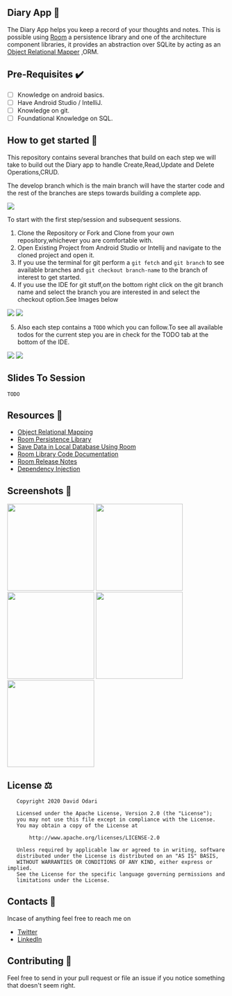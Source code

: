 ## Diary App 📝

The Diary App helps you keep a record of your thoughts and notes.
This is possible using [Room](https://developer.android.com/topic/libraries/architecture/room) a 
persistence library and one of the architecture component libraries, it provides an abstraction over
SQLite by acting as an [Object Relational Mapper](https://en.wikipedia.org/wiki/Object-relational_mapping) ,ORM.

## Pre-Requisites ✔️

- [ ] Knowledge on android basics.
- [ ] Have Android Studio / IntelliJ.
- [ ] Knowledge on git.
- [ ] Foundational Knowledge on SQL.

## How to get started 🏁

This repository contains several branches that build on each step we will take to build out the Diary 
app to handle Create,Read,Update and Delete Operations,CRUD.

The develop branch which is the main branch will have the starter code and the rest of the branches
are steps towards building a complete app.

<img src="art/branches_gh.png" />

To start with the first step/session and subsequent sessions.

1. Clone the Repository or Fork and Clone from your own repository,whichever you are comfortable with.
2. Open Existing Project from Android Studio or Intellij and navigate to the cloned project and open it.
3. If you use the terminal for git perform a ```git fetch``` and ```git branch``` to see available 
branches and ```git checkout branch-name``` to the branch of interest to get started.
4. If you use the IDE for git stuff,on the bottom right click on the git branch name 
and select the branch you are interested in and select the checkout option.See Images below

<img src="art/bottom_right_ide.png"/>

<img src="art/ide_branches.png"/>

5. Also each step contains a ```TODO``` which you can follow.To see all available todos for the current
step you are in check for the TODO tab at the bottom of the IDE.

<img src="art/todo_tab.png"/>

<img src="https://media.giphy.com/media/l0DAHAQ3Ex4XbL1ni/giphy.gif"/>

## Slides To Session

```
TODO
```

## Resources 🏫

- [Object Relational Mapping](https://en.wikipedia.org/wiki/Object-relational_mapping)
- [Room Persistence Library](https://developer.android.com/topic/libraries/architecture/room)
- [Save Data in Local Database Using Room](https://developer.android.com/training/data-storage/room)
- [Room Library Code Documentation](https://developer.android.com/reference/android/arch/persistence/room/package-summary)
- [Room Release Notes](https://developer.android.com/jetpack/androidx/releases/room)
- [Dependency Injection](https://www.freecodecamp.org/news/a-quick-intro-to-dependency-injection-what-it-is-and-when-to-use-it-7578c84fa88f/)

## Screenshots 📱

<img src="art/add.png" width="200"/> <img src="art/details.png" width="200"/> <img src="art/edit.png" width="200"/> <img src="art/main.png" width="200"/> <img src="art/main_full.png" width="200"/>

## License ⚖️

```
   Copyright 2020 David Odari

   Licensed under the Apache License, Version 2.0 (the "License");
   you may not use this file except in compliance with the License.
   You may obtain a copy of the License at

       http://www.apache.org/licenses/LICENSE-2.0

   Unless required by applicable law or agreed to in writing, software
   distributed under the License is distributed on an "AS IS" BASIS,
   WITHOUT WARRANTIES OR CONDITIONS OF ANY KIND, either express or implied.
   See the License for the specific language governing permissions and
   limitations under the License.
```

## Contacts 📇

Incase of anything feel free to reach me on 

- [Twitter](https://twitter.com/_davidodari)
- [LinkedIn](https://www.linkedin.com/in/david-odari-155613111/)

## Contributing 🤝

Feel free to send in your pull request or file an issue if you notice something that doesn't seem right.
